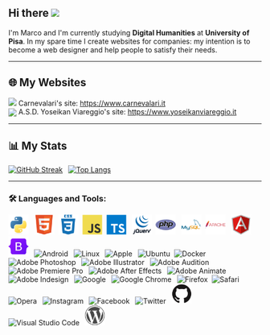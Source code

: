 <!--
**marco00petrucci/marco00petrucci** is a ✨ _special_ ✨ repository because its `README.md` (this file) appears on your GitHub profile.

Here are some ideas to get you started:

- 🔭 I’m currently working on ...
- 🌱 I’m currently learning ...
- 👯 I’m looking to collaborate on ...
- 🤔 I’m looking for help with ...
- 💬 Ask me about ...
- 👯 I’m looking to collaborate on 

- 📫 How to reach me: ...
- 😄 Pronouns: ...
- ⚡ Fun fact: ...
-->

<!--<img src="https://komarev.com/ghpvc/?username=marco00petrucci&style=flat-square&color=blue" alt=""/>-->
## Hi there <img src="https://media.giphy.com/media/hvRJCLFzcasrR4ia7z/giphy.gif" width="20px" />
I'm Marco and I'm currently studying <b>Digital Humanities</b> at <b>University of Pisa</b>. In my spare time I create websites for companies: my intention is to become a web designer and help people to satisfy their needs.

---
## 🌐 My Websites
<img src="https://www.carnevalari.it/wp-content/uploads/icona%20caricamento%20burlamacca.gif" width="20px" /> Carnevalari's site: https://www.carnevalari.it<br>
<img src="https://www.yoseikanviareggio.it/wp-content/uploads/2022/10/Logo-Yoseikan.png" width="20px" align="center"/> A.S.D. Yoseikan Viareggio's site: https://www.yoseikanviareggio.it

---
## 📊 My Stats
[![GitHub Streak](http://github-readme-streak-stats.herokuapp.com?user=marco00petrucci&theme=dark&mode=weekly)](https://git.io/streak-stats)&ensp;
[![Top Langs](https://github-readme-stats.vercel.app/api/top-langs/?username=marco00petrucci&layout=compact&langs_count=8&theme=vision-friendly-dark)](https://github.com/anuraghazra/github-readme-stats)
<!--[Anurag's GitHub stats](https://github-readme-stats.vercel.app/api?username=marco00petrucci&show_icons=true&theme=gradient)-->

---
### :hammer_and_wrench: Languages and Tools:
<img src="https://github.com/devicons/devicon/blob/master/icons/python/python-original.svg" title="Python" alt="Python"
  width="40" />&ensp;
<img src="https://github.com/devicons/devicon/blob/master/icons/html5/html5-original.svg" title="HTML5" alt="HTML"
  width="40" />&nbsp;
<img src="https://github.com/devicons/devicon/blob/master/icons/css3/css3-plain-wordmark.svg" title="CSS3" alt="CSS"
  width="40" />&nbsp;
<img src="https://github.com/devicons/devicon/blob/master/icons/javascript/javascript-original.svg" title="JavaScript"
  alt="JavaScript" width="40" />&nbsp;
<img src="https://github.com/devicons/devicon/blob/master/icons/typescript/typescript-original.svg" title="Typescript"
  alt="Typescript" width="40" />&ensp;
<img src="https://github.com/devicons/devicon/blob/master/icons/jquery/jquery-original-wordmark.svg" title="JQuery"
  alt="JQuery" width="40" />&nbsp;
<img src="https://github.com/devicons/devicon/blob/master/icons/php/php-original.svg" title="PHP" alt="PHP" width="40"
  />&ensp;
<img src="https://github.com/devicons/devicon/blob/master/icons/mysql/mysql-original-wordmark.svg" title="MySQL"
  alt="MySQL" width="40" />&nbsp;
<img src="https://github.com/devicons/devicon/blob/master/icons/apache/apache-original-wordmark.svg" title="Apache"
  alt="Apache" width="40" />&ensp;
<img src="https://github.com/devicons/devicon/blob/master/icons/angularjs/angularjs-original.svg" title="Angularjs"
  alt="Angularjs" width="40" />&ensp;
<img src="https://github.com/devicons/devicon/blob/master/icons/bootstrap/bootstrap-original.svg" title="Bootstrap"
  alt="Bootstrap" width="40" />&ensp;
<img src="https://upload.wikimedia.org/wikipedia/commons/6/64/Android_logo_2019_%28stacked%29.svg" title="Android"
  alt="Android" width="40" />&ensp;
<img src="https://upload.wikimedia.org/wikipedia/commons/3/35/Tux.svg" title="Linux" alt="Linux"
  width="40" height="40px" />&ensp;
<img src="https://upload.wikimedia.org/wikipedia/commons/f/fa/Apple_logo_black.svg" title="Apple" alt="Apple"
  width="40" />&ensp;
<img src="https://rabisankar.co.in/assets/vendors/canonical/CoF-2022.svg" title="Ubuntu" alt="Ubuntu"
  width="40" height="40px" />&nbsp;
<img src="https://www.svgrepo.com/show/349342/docker.svg" title="Docker" alt="Docker"
  width="40" />&ensp;
<img src="https://upload.wikimedia.org/wikipedia/commons/a/af/Adobe_Photoshop_CC_icon.svg" title="Adobe Photoshop"
  alt="Adobe Photoshop" width="40" />&ensp;
<img src="https://upload.wikimedia.org/wikipedia/commons/f/fb/Adobe_Illustrator_CC_icon.svg" title="Adobe Illustrator"
  alt="Adobe Illustrator" width="40" />&ensp;
<img src="https://upload.wikimedia.org/wikipedia/commons/0/0e/Adobe_Audition_CC_icon_%282020%29.svg"
  title="Adobe Audition" alt="Adobe Audition" width="40" />&ensp;
<img src="https://upload.wikimedia.org/wikipedia/commons/4/40/Adobe_Premiere_Pro_CC_icon.svg"
  title="Adobe Premiere Pro" alt="Adobe Premiere Pro" width="40" />&ensp;
<img src="https://upload.wikimedia.org/wikipedia/commons/c/cb/Adobe_After_Effects_CC_icon.svg"
  title="Adobe After Effects" alt="Adobe After Effects" width="40" />&ensp;
<img src="https://upload.wikimedia.org/wikipedia/commons/0/0f/Adobe_Animate_CC_icon_%282020%29.svg"
  title="Adobe Animate" alt="Adobe Animate" width="40" />&ensp;
<img src="https://upload.wikimedia.org/wikipedia/commons/4/48/Adobe_InDesign_CC_icon.svg"
  title="Adobe Indesign" alt="Adobe Indesign" width="40" />&ensp;
<img src="https://upload.wikimedia.org/wikipedia/commons/5/53/Google_%22G%22_Logo.svg" title="Google" alt="Google"
  width="40" />&ensp;
<img src="https://upload.wikimedia.org/wikipedia/commons/e/e1/Google_Chrome_icon_%28February_2022%29.svg" title="Google Chrome" alt="Google Chrome"
  width="40" />&ensp;
<img src="https://upload.wikimedia.org/wikipedia/commons/a/a0/Firefox_logo%2C_2019.svg" title="Firefox"
  alt="Firefox" width="40" />&nbsp;
<img src="https://upload.wikimedia.org/wikipedia/it/b/b3/Icona_Safari_macOS_Big_Sur.png" title="Safari" alt="Safari"
  width="40" />&ensp;
<img src="https://upload.wikimedia.org/wikipedia/commons/4/49/Opera_2015_icon.svg" title="Opera" alt="Opera"
  width="40" />&ensp;
<img src="https://upload.wikimedia.org/wikipedia/commons/9/95/Instagram_logo_2022.svg" title="Instagram"
  alt="Instagram" width="40" />&ensp;
  <img src="https://upload.wikimedia.org/wikipedia/commons/b/b8/2021_Facebook_icon.svg" title="Facebook"
  alt="Facebook" width="40" />&ensp;
<img src="https://upload.wikimedia.org/wikipedia/commons/4/4f/Twitter-logo.svg" title="Twitter"
  alt="Twitter" width="40" />&ensp;
<img src="https://github.com/devicons/devicon/blob/master/icons/github/github-original.svg" title="Github" alt="Github"
  width="40" />&ensp;
<img src="https://upload.wikimedia.org/wikipedia/commons/9/9a/Visual_Studio_Code_1.35_icon.svg"
  title="Visual Studio Code" alt="Visual Studio Code" width="40" />&ensp;
<img src="https://github.com/devicons/devicon/blob/master/icons/wordpress/wordpress-plain.svg" title="Wordpress"
  alt="Wordpress" width="40" />
<!--
## 🌐 Reach me on Socials
<a href="https://www.facebook.com/marco00petrucci">
  <img src="https://img.shields.io/badge/Facebook-1778F2?logo=facebook&logoColor=white&style=for-the-badge"
    alt="Facebook Badge" />
</a>
<a href="https://www.instagram.com/marco00petrucci">
  <img src="https://img.shields.io/badge/Instagram-C13584?logo=instagram&logoColor=white&style=for-the-badge"
    alt="Instagram Badge" />
</a>
<a href="https://www.youtube.com/@marco00petrucci">
  <img src="https://img.shields.io/badge/YouTube-FF0000?logo=youtube&logoColor=white&style=for-the-badge"
    alt="Youtube Badge" />
</a>
<a href="https://www.twitter.com/marco00petrucci">
  <img src="https://img.shields.io/badge/Twitter-1DA1F2?logo=twitter&logoColor=white&style=for-the-badge"
    alt="Twitter Badge" />
</a>-->

